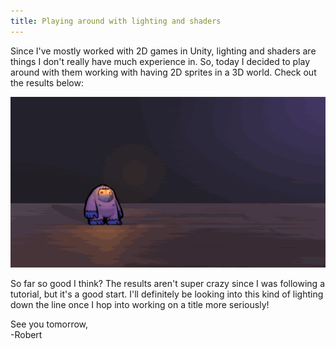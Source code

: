 ```yaml
---
title: Playing around with lighting and shaders
---
```


Since I've mostly worked with 2D games in Unity, lighting and shaders are things I don't really have much experience in. So, today I decided to play around with them working with having 2D sprites in a 3D world. Check out the results below:  

![A 2D yeti moving around with a shadow](/projects/devtober-2021/assets/10-05-2021.gif)  

So far so good I think? The results aren't super crazy since I was following a tutorial, but it's a good start. I'll definitely be looking into this kind of lighting down the line once I hop into working on a title more seriously!  

See you tomorrow,  
-Robert
